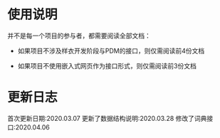 # 使用说明

  并不是每一个项目的参与者，都需要阅读全部文档：
  
  - 如果项目不涉及样衣开发阶段与PDM的接口，则仅需阅读前4份文档
  
  - 如果项目不使用嵌入式网页作为接口形式，则仅需阅读前3份文档

# 更新日志
首次更新日期:2020.03.07
更新了数据结构说明:2020.03.28
修改了词典接口:2020.04.06
